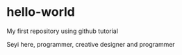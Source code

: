 # hello-world
My first repository using github tutorial

Seyi here, programmer, creative designer and programmer

